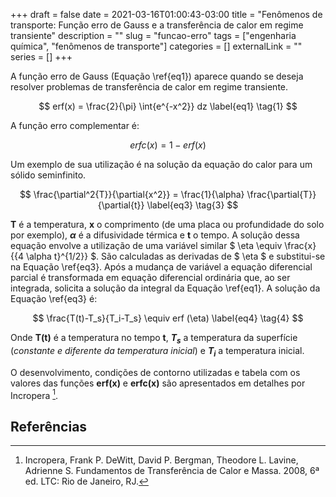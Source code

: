 +++ 
draft = false
date = 2021-03-16T01:00:43-03:00
title = "Fenômenos de transporte: Função erro de Gauss e a transferência de calor em regime transiente"
description = ""
slug = "funcao-erro" 
tags = ["engenharia química", "fenômenos de transporte"]
categories = []
externalLink = ""
series = []
+++

A função erro de Gauss (Equação \ref{eq1}) aparece quando se deseja resolver problemas de transferência de calor em regime transiente.

$$
erf(x) = \frac{2}{\pi} \int{e^{-x^2}} dz
\label{eq1} \tag{1}
$$

A função erro complementar é:

$$
erfc(x) = 1 - erf(x)
\label{eq2} \tag{2}
$$

Um exemplo de sua utilização é na solução da equação do calor para um sólido seminfinito.

$$
\frac{\partial^2{T}}{\partial{x^2}} = \frac{1}{\alpha} \frac{\partial{T}}{\partial{t}} 
\label{eq3} \tag{3}
$$

**T** é a temperatura, **x** o comprimento (de uma placa ou profundidade do solo por exemplo), **$\alpha$** é a difusividade térmica e **t** o tempo. A solução dessa equação envolve a utilização de uma variável similar $ \eta \equiv \frac{x}{{4 \alpha t}^{1/2}} $. São calculadas as derivadas de $ \eta $ e substitui-se na Equação \ref{eq3}. Após a mudança de variável a equação diferencial parcial é transformada em equação diferencial ordinária que, ao ser integrada, solicita a solução da integral da Equação \ref{eq1}. A solução da Equação \ref{eq3} é: 

$$
\frac{T(t)-T_s}{T_i-T_s} \equiv erf (\eta)
\label{eq4} \tag{4}
$$

Onde **T(t)** é a temperatura no tempo **t**, **$T_s$** a temperatura da superfície (*constante e diferente da temperatura inicial*) e **$T_i$** a temperatura inicial.

O desenvolvimento, condições de contorno utilizadas e tabela com os valores das funções **erf(x)** e **erfc(x)** são apresentados em detalhes por Incropera [^fn1].

## Referências

[^fn1]: Incropera, Frank P. DeWitt, David P. Bergman, Theodore L. Lavine, Adrienne S. Fundamentos de Transferência de Calor e Massa. 2008, 6ª ed. LTC: Rio de Janeiro, RJ. 










